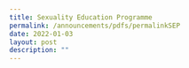 ```yaml
---
title: Sexuality Education Programme
permalink: /announcements/pdfs/permalinkSEP
date: 2022-01-03
layout: post
description: ""
---
```

